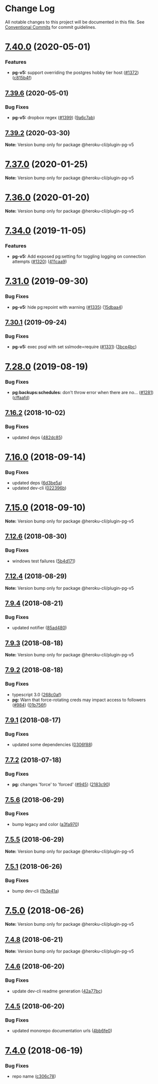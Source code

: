 # Change Log

All notable changes to this project will be documented in this file.
See [Conventional Commits](https://conventionalcommits.org) for commit guidelines.

# [7.40.0](https://github.com/heroku/cli/compare/v7.39.6...v7.40.0) (2020-05-01)


### Features

* **pg-v5:** support overriding the postgres hobby tier host ([#1372](https://github.com/heroku/cli/issues/1372)) ([c815b4f](https://github.com/heroku/cli/commit/c815b4fdb7c1488ea643cb8bad1e791e77336b69))





## [7.39.6](https://github.com/heroku/cli/compare/v7.39.5...v7.39.6) (2020-05-01)


### Bug Fixes

* **pg-v5:** dropbox regex ([#1399](https://github.com/heroku/cli/issues/1399)) ([9a6c7ab](https://github.com/heroku/cli/commit/9a6c7ab0e55f089d9ecf9f85ea34ac18d51de89f))





## [7.39.2](https://github.com/heroku/cli/compare/v7.39.1...v7.39.2) (2020-03-30)

**Note:** Version bump only for package @heroku-cli/plugin-pg-v5





# [7.37.0](https://github.com/heroku/cli/compare/v7.36.3...v7.37.0) (2020-01-25)

**Note:** Version bump only for package @heroku-cli/plugin-pg-v5





# [7.36.0](https://github.com/heroku/cli/compare/v7.35.1...v7.36.0) (2020-01-20)

**Note:** Version bump only for package @heroku-cli/plugin-pg-v5





# [7.34.0](https://github.com/heroku/cli/compare/v7.33.3...v7.34.0) (2019-11-05)


### Features

* **pg-v5:** Add exposed pg:setting for toggling logging on connection attempts ([#1320](https://github.com/heroku/cli/issues/1320)) ([411caa9](https://github.com/heroku/cli/commit/411caa9))





# [7.31.0](https://github.com/heroku/cli/compare/v7.30.1...v7.31.0) (2019-09-30)


### Bug Fixes

* **pg-v5:** hide pg:repoint with warning ([#1335](https://github.com/heroku/cli/issues/1335)) ([15dbaa4](https://github.com/heroku/cli/commit/15dbaa4))





## [7.30.1](https://github.com/heroku/cli/compare/v7.30.0...v7.30.1) (2019-09-24)


### Bug Fixes

* **pg-v5:** exec psql with set sslmode=require ([#1331](https://github.com/heroku/cli/issues/1331)) ([3bce4bc](https://github.com/heroku/cli/commit/3bce4bc))





<a name="7.28.0"></a>
# [7.28.0](https://github.com/heroku/cli/compare/v7.27.1...v7.28.0) (2019-08-19)


### Bug Fixes

* **pg:backups:schedules:** don't throw error when there are no… ([#1281](https://github.com/heroku/cli/issues/1281)) ([cffaafd](https://github.com/heroku/cli/commit/cffaafd))




<a name="7.16.2"></a>
## [7.16.2](https://github.com/heroku/cli/compare/v7.16.1...v7.16.2) (2018-10-02)


### Bug Fixes

* updated deps ([482dc85](https://github.com/heroku/cli/commit/482dc85))





<a name="7.16.0"></a>
# [7.16.0](https://github.com/heroku/cli/compare/v7.15.2...v7.16.0) (2018-09-14)


### Bug Fixes

* updated deps ([6d3be5a](https://github.com/heroku/cli/commit/6d3be5a))
* updated dev-cli ([022396b](https://github.com/heroku/cli/commit/022396b))





<a name="7.15.0"></a>
# [7.15.0](https://github.com/heroku/cli/compare/v7.14.4...v7.15.0) (2018-09-10)

**Note:** Version bump only for package @heroku-cli/plugin-pg-v5





<a name="7.12.6"></a>
## [7.12.6](https://github.com/heroku/cli/compare/v7.12.5...v7.12.6) (2018-08-30)


### Bug Fixes

* windows test failures ([5b4d171](https://github.com/heroku/cli/commit/5b4d171))





<a name="7.12.4"></a>
## [7.12.4](https://github.com/heroku/cli/compare/v7.12.3...v7.12.4) (2018-08-29)

**Note:** Version bump only for package @heroku-cli/plugin-pg-v5





<a name="7.9.4"></a>
## [7.9.4](https://github.com/heroku/cli/compare/v7.9.3...v7.9.4) (2018-08-21)


### Bug Fixes

* updated notifier ([85ad480](https://github.com/heroku/cli/commit/85ad480))





<a name="7.9.3"></a>
## [7.9.3](https://github.com/heroku/cli/compare/v7.9.2...v7.9.3) (2018-08-18)

**Note:** Version bump only for package @heroku-cli/plugin-pg-v5





<a name="7.9.2"></a>
## [7.9.2](https://github.com/heroku/cli/compare/v7.9.1...v7.9.2) (2018-08-18)


### Bug Fixes

* typescript 3.0 ([268c0af](https://github.com/heroku/cli/commit/268c0af))
* **pg:** Warn that force-rotating creds may impact access to followers ([#984](https://github.com/heroku/cli/issues/984)) ([01b756f](https://github.com/heroku/cli/commit/01b756f))





<a name="7.9.1"></a>
## [7.9.1](https://github.com/heroku/cli/compare/v7.9.0...v7.9.1) (2018-08-17)


### Bug Fixes

* updated some dependencies ([0306f88](https://github.com/heroku/cli/commit/0306f88))




<a name="7.7.2"></a>
## [7.7.2](https://github.com/heroku/cli/compare/v7.7.1...v7.7.2) (2018-07-18)


### Bug Fixes

* **pg:** changes 'force' to 'forced' ([#945](https://github.com/heroku/cli/issues/945)) ([2183c90](https://github.com/heroku/cli/commit/2183c90))




<a name="7.5.6"></a>
## [7.5.6](https://github.com/heroku/cli/compare/v7.5.5...v7.5.6) (2018-06-29)


### Bug Fixes

* bump legacy and color ([a3fa970](https://github.com/heroku/cli/commit/a3fa970))




<a name="7.5.5"></a>
## [7.5.5](https://github.com/heroku/cli/compare/v7.5.4...v7.5.5) (2018-06-29)




**Note:** Version bump only for package @heroku-cli/plugin-pg-v5

<a name="7.5.1"></a>
## [7.5.1](https://github.com/heroku/cli/compare/v7.5.0...v7.5.1) (2018-06-26)


### Bug Fixes

* bump dev-cli ([fb3e41a](https://github.com/heroku/cli/commit/fb3e41a))




<a name="7.5.0"></a>
# [7.5.0](https://github.com/heroku/cli/compare/v7.4.11...v7.5.0) (2018-06-26)




**Note:** Version bump only for package @heroku-cli/plugin-pg-v5

<a name="7.4.8"></a>
## [7.4.8](https://github.com/heroku/cli/compare/v7.4.7...v7.4.8) (2018-06-21)




**Note:** Version bump only for package @heroku-cli/plugin-pg-v5

<a name="7.4.6"></a>
## [7.4.6](https://github.com/heroku/cli/compare/v7.4.5...v7.4.6) (2018-06-20)


### Bug Fixes

* update dev-cli readme generation ([42a77bc](https://github.com/heroku/cli/commit/42a77bc))




<a name="7.4.5"></a>
## [7.4.5](https://github.com/heroku/cli/compare/v7.4.4...v7.4.5) (2018-06-20)


### Bug Fixes

* updated monorepo documentation urls ([4bb6fe0](https://github.com/heroku/cli/commit/4bb6fe0))




<a name="7.4.0"></a>
# [7.4.0](https://github.com/heroku/cli/compare/v7.3.0...v7.4.0) (2018-06-19)


### Bug Fixes

* repo name ([c306c78](https://github.com/heroku/cli/commit/c306c78))
